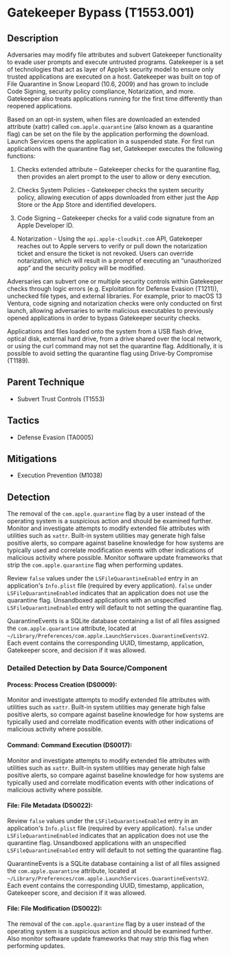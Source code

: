 # Gatekeeper Bypass (T1553.001)

## Description
Adversaries may modify file attributes and subvert Gatekeeper functionality to evade user prompts and execute untrusted programs. Gatekeeper is a set of technologies that act as layer of Apple’s security model to ensure only trusted applications are executed on a host. Gatekeeper was built on top of File Quarantine in Snow Leopard (10.6, 2009) and has grown to include Code Signing, security policy compliance, Notarization, and more. Gatekeeper also treats applications running for the first time differently than reopened applications.

Based on an opt-in system, when files are downloaded an extended attribute (xattr) called `com.apple.quarantine` (also known as a quarantine flag) can be set on the file by the application performing the download. Launch Services opens the application in a suspended state. For first run applications with the quarantine flag set, Gatekeeper executes the following functions:

1. Checks extended attribute – Gatekeeper checks for the quarantine flag, then provides an alert prompt to the user to allow or deny execution.

2. Checks System Policies - Gatekeeper checks the system security policy, allowing execution of apps downloaded from either just the App Store or the App Store and identified developers.

3. Code Signing – Gatekeeper checks for a valid code signature from an Apple Developer ID.

4. Notarization - Using the `api.apple-cloudkit.com` API, Gatekeeper reaches out to Apple servers to verify or pull down the notarization ticket and ensure the ticket is not revoked. Users can override notarization, which will result in a prompt of executing an “unauthorized app” and the security policy will be modified.

Adversaries can subvert one or multiple security controls within Gatekeeper checks through logic errors (e.g. Exploitation for Defense Evasion (T1211)), unchecked file types, and external libraries. For example, prior to macOS 13 Ventura, code signing and notarization checks were only conducted on first launch, allowing adversaries to write malicious executables to previously opened applications in order to bypass Gatekeeper security checks.

Applications and files loaded onto the system from a USB flash drive, optical disk, external hard drive, from a drive shared over the local network, or using the curl command may not set the quarantine flag. Additionally, it is possible to avoid setting the quarantine flag using Drive-by Compromise (T1189).

## Parent Technique
- Subvert Trust Controls (T1553)

## Tactics
- Defense Evasion (TA0005)

## Mitigations
- Execution Prevention (M1038)

## Detection
The removal of the ```com.apple.quarantine``` flag by a user instead of the operating system is a suspicious action and should be examined further. Monitor and investigate attempts to modify extended file attributes with utilities such as ```xattr```. Built-in system utilities may generate high false positive alerts, so compare against baseline knowledge for how systems are typically used and correlate modification events with other indications of malicious activity where possible. Monitor software update frameworks that strip the ```com.apple.quarantine``` flag when performing updates. 

Review ```false``` values under the ```LSFileQuarantineEnabled``` entry in an application's ```Info.plist``` file (required by every application). ```false``` under ```LSFileQuarantineEnabled``` indicates that an application does not use the quarantine flag. Unsandboxed applications with an unspecified ```LSFileQuarantineEnabled``` entry will default to not setting the quarantine flag. 

QuarantineEvents is a SQLite database containing a list of all files assigned the ```com.apple.quarantine``` attribute, located at ```~/Library/Preferences/com.apple.LaunchServices.QuarantineEventsV2```. Each event contains the corresponding UUID, timestamp, application, Gatekeeper score, and decision if it was allowed.

### Detailed Detection by Data Source/Component
#### Process: Process Creation (DS0009): 
Monitor and investigate attempts to modify extended file attributes with utilities such as ```xattr```. Built-in system utilities may generate high false positive alerts, so compare against baseline knowledge for how systems are typically used and correlate modification events with other indications of malicious activity where possible. 

#### Command: Command Execution (DS0017): 
Monitor and investigate attempts to modify extended file attributes with utilities such as ```xattr```. Built-in system utilities may generate high false positive alerts, so compare against baseline knowledge for how systems are typically used and correlate modification events with other indications of malicious activity where possible. 

#### File: File Metadata (DS0022): 
Review ```false``` values under the ```LSFileQuarantineEnabled``` entry in an application's ```Info.plist``` file (required by every application). ```false``` under ```LSFileQuarantineEnabled``` indicates that an application does not use the quarantine flag. Unsandboxed applications with an unspecified ```LSFileQuarantineEnabled``` entry will default to not setting the quarantine flag.

QuarantineEvents is a SQLite database containing a list of all files assigned the ```com.apple.quarantine``` attribute, located at ```~/Library/Preferences/com.apple.LaunchServices.QuarantineEventsV2```. Each event contains the corresponding UUID, timestamp, application, Gatekeeper score, and decision if it was allowed. 

#### File: File Modification (DS0022): 
The removal of the ```com.apple.quarantine``` flag by a user instead of the operating system is a suspicious action and should be examined further. Also monitor software update frameworks that may strip this flag when performing updates.

